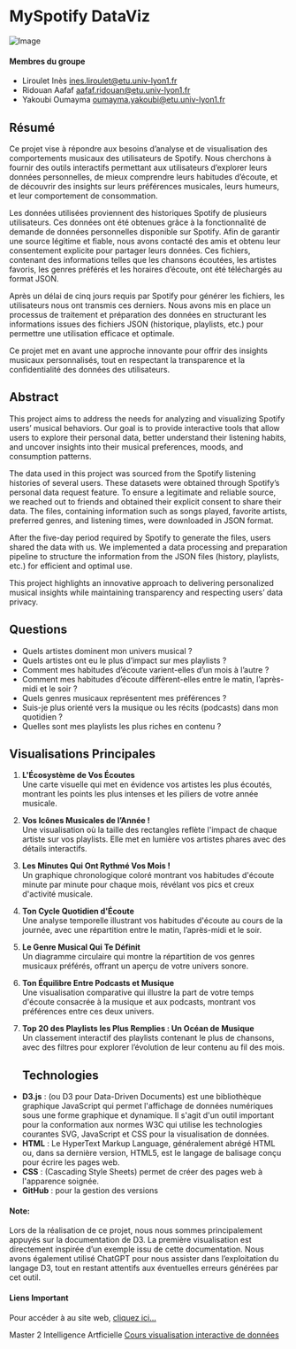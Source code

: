 # MySpotify DataViz

![Image](img/site_overview.gif)

#### Membres du groupe

- Liroulet Inès ines.liroulet@etu.univ-lyon1.fr
- Ridouan Aafaf aafaf.ridouan@etu.univ-lyon1.fr
- Yakoubi Oumayma oumayma.yakoubi@etu.univ-lyon1.fr

## Résumé

Ce projet vise à répondre aux besoins d’analyse et de visualisation des comportements musicaux des utilisateurs de Spotify. Nous cherchons à fournir des outils interactifs permettant aux utilisateurs d’explorer leurs données personnelles, de mieux comprendre leurs habitudes d’écoute, et de découvrir des insights sur leurs préférences musicales, leurs humeurs, et leur comportement de consommation.

Les données utilisées proviennent des historiques Spotify de plusieurs utilisateurs. Ces données ont été obtenues grâce à la fonctionnalité de demande de données personnelles disponible sur Spotify. Afin de garantir une source légitime et fiable, nous avons contacté des amis et obtenu leur consentement explicite pour partager leurs données. Ces fichiers, contenant des informations telles que les chansons écoutées, les artistes favoris, les genres préférés et les horaires d’écoute, ont été téléchargés au format JSON.

Après un délai de cinq jours requis par Spotify pour générer les fichiers, les utilisateurs nous ont transmis ces derniers. Nous avons mis en place un processus de traitement et préparation des données en structurant les informations issues des fichiers JSON (historique, playlists, etc.) pour permettre une utilisation efficace et optimale.

Ce projet met en avant une approche innovante pour offrir des insights musicaux personnalisés, tout en respectant la transparence et la confidentialité des données des utilisateurs.

## Abstract

This project aims to address the needs for analyzing and visualizing Spotify users’ musical behaviors. Our goal is to provide interactive tools that allow users to explore their personal data, better understand their listening habits, and uncover insights into their musical preferences, moods, and consumption patterns.

The data used in this project was sourced from the Spotify listening histories of several users. These datasets were obtained through Spotify’s personal data request feature. To ensure a legitimate and reliable source, we reached out to friends and obtained their explicit consent to share their data. The files, containing information such as songs played, favorite artists, preferred genres, and listening times, were downloaded in JSON format.

After the five-day period required by Spotify to generate the files, users shared the data with us. We implemented a data processing and preparation pipeline to structure the information from the JSON files (history, playlists, etc.) for efficient and optimal use.

This project highlights an innovative approach to delivering personalized musical insights while maintaining transparency and respecting users’ data privacy.

## Questions

- Quels artistes dominent mon univers musical ?
- Quels artistes ont eu le plus d’impact sur mes playlists ?
- Comment mes habitudes d’écoute varient-elles d’un mois à l’autre ?
- Comment mes habitudes d’écoute diffèrent-elles entre le matin, l’après-midi et le soir ?
- Quels genres musicaux représentent mes préférences ?
- Suis-je plus orienté vers la musique ou les récits (podcasts) dans mon quotidien ?
- Quelles sont mes playlists les plus riches en contenu ?


## Visualisations Principales

1. **L'Écosystème de Vos Écoutes**  
   Une carte visuelle qui met en évidence vos artistes les plus écoutés, montrant les points les plus intenses et les piliers de votre année musicale.

2. **Vos Icônes Musicales de l’Année !**  
   Une visualisation où la taille des rectangles reflète l'impact de chaque artiste sur vos playlists. Elle met en lumière vos artistes phares avec des détails interactifs.

3. **Les Minutes Qui Ont Rythmé Vos Mois !**  
   Un graphique chronologique coloré montrant vos habitudes d'écoute minute par minute pour chaque mois, révélant vos pics et creux d'activité musicale.

4. **Ton Cycle Quotidien d'Écoute**  
   Une analyse temporelle illustrant vos habitudes d'écoute au cours de la journée, avec une répartition entre le matin, l’après-midi et le soir.

5. **Le Genre Musical Qui Te Définit**  
   Un diagramme circulaire qui montre la répartition de vos genres musicaux préférés, offrant un aperçu de votre univers sonore.

6. **Ton Équilibre Entre Podcasts et Musique**  
   Une visualisation comparative qui illustre la part de votre temps d'écoute consacrée à la musique et aux podcasts, montrant vos préférences entre ces deux univers.

7. **Top 20 des Playlists les Plus Remplies : Un Océan de Musique**  
   Un classement interactif des playlists contenant le plus de chansons, avec des filtres pour explorer l’évolution de leur contenu au fil des mois.


   ## Technologies 

* **D3.js** : (ou D3 pour Data-Driven Documents) est une bibliothèque graphique JavaScript qui permet l'affichage de données numériques sous une forme graphique et dynamique. Il s'agit d'un outil important pour la conformation aux normes W3C qui utilise les technologies courantes SVG, JavaScript et CSS pour la visualisation de données.
* **HTML** : Le HyperText Markup Language, généralement abrégé HTML ou, dans sa dernière version, HTML5, est le langage de balisage conçu pour écrire les pages web.
* **CSS** : (Cascading Style Sheets) permet de créer des pages web à l'apparence soignée.
* **GitHub** : pour la gestion des versions

#### Note:
Lors de la réalisation de ce projet, nous nous sommes principalement appuyés sur la documentation de D3. La première visualisation est directement inspirée d’un exemple issu de cette documentation. Nous avons également utilisé ChatGPT pour nous assister dans l’exploitation du langage D3, tout en restant attentifs aux éventuelles erreurs générées par cet outil.


#### Liens Important

Pour accéder à au site web, [cliquez ici...](https://oumayma-yakoubi.github.io/MySpotifyDataViz/)

Master 2 Intelligence Artficielle [Cours visualisation interactive de données](https://lyondataviz.github.io/teaching/lyon1-m2/2024/)
